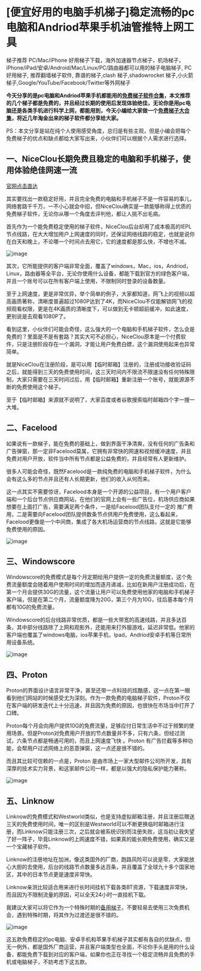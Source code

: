 # [便宜好用的电脑手机梯子]稳定流畅的pc电脑和Andriod苹果手机油管推特上网工具
梯子推荐 PC/Mac/iPhone 好用梯子下载，海外加速器节点梯子，机场梯子， iPhone/iPad/安卓/Android/Mac/Linux/PC/路由器都可以用的梯子电脑梯子, PC 好用梯子, 推荐翻墙梯子软件,  靠谱的梯子,clash 梯子,shadowrocket 梯子,小火箭梯子,Google/YouTube/Facebook/Twitter等外网梯子

**今天分享的是pc电脑和Andriod苹果手机都能用的[免费梯子软件合集](https://github.com/Tecnono/tizi-4)，本文推荐的几个梯子都是免费的，并且经过长期的使用后发现体验绝佳，无论你是用pc电脑还是各类手机进行科学上网，都能用到，今天小编给大家做一个[免费梯子大合集](https://2025vpn.gitbook.io/vpn-02)，将近几年淘金出来的梯子软件都分享给大家。**

PS：本文分享是站在纯个人使用感受角度，总归是有些主观，但是小编会把每个免费梯子的优点和缺点都给大家写出来，小伙伴们可以根据个人需求进行选择。

## 一、NiceClou长期免费且稳定的电脑和手机梯子，使用体验绝佳网速一流
[官网点击直达](https://go.51tz.cc/nicecloud)

其实要找出一款稳定好用，并且完全免费的电脑和手机梯子不是一件容易的事儿，网络套路千千万，一不小心就会中招，但NiceClou确实是一款能够称得上优质的免费梯子软件，无论你从哪一个角度去评判他，都让人挑不出毛病。

首先作为一个能免费稳定使用的梯子软件，NiceClou后台却用了成本极高的IEPL节点线路，在大大增加用户上网速度的同时，还保证网络线路的稳定，也就是说你在白天和晚上，不论哪一个时间点去用它，它的速度都是那么快，不增也不减。

![image](https://github.com/Tecnono/tizi-1/assets/146306577/d76568ef-d1dd-4667-97f5-8ced70f8361a)


其次，它所能提供的客户端非常全面，覆盖了windows，Mac，ios，Andriod，Linux，路由器等全平台，无论你使用什么设备，都能下载到官方的绿色客户端，并且一个账号可以在所有客户端上使用，不限制同时登录的设备数量。

至于上网速度，更是非常优异，举个简单的例子，大家都知道，网飞上的视频以超高画质著称，清晰度普遍超过1080P达到了4K，而NiceClou不仅能解锁网飞的视频观看权限，更是在4K画质的清晰度下，可以做到无卡顿超前缓冲，如此速度，更别说是去观看1080P了。

看到这里，小伙伴们可能会奇怪，这么强大的一个电脑和手机梯子软件，怎么会是免费的？里面是不是有套路？其实大可不必担心，NiceClou原本是一个付费软件，只是注册阶段存在一个漏洞，才能让用户免费白嫖，这个漏洞使用起来也异常简单。

就是NiceClou在注册阶段，是可以用【临时邮箱】注册的，注册成功接收验证码之后，就能得到三天的免费使用时间，这三天时间内不限流不限速没有任何特殊限制，大家只需要在三天时间过后，用【临时邮箱】重新注册一个账号，就能源源不断的免费使用这个梯子。

至于【临时邮箱】来源就不说明了，大家百度或者谷歌搜索临时邮箱四个字一搜一大堆。

## 二、Facelood
如果说有一款梯子，能在免费的基础上，做到界面干净清爽，没有任何的广告条和广告弹窗，那一定非Facelood莫属，它拥有非常快的网速和视频缓冲速度，并且免费对用户开放，软件当中所有节点都是公益免费的，并且经常有人更新维护。

很多人可能会奇怪，既然Facelood是一款纯免费的电脑和手机梯子软件，为什么会有这么多的节点并且还有人长期更新，他们的收入从何而来。

这一点其实不需要惊讶，Facelood本身是一个开源的公益项目，有一个用户客户端和一个后台节点供应商网站，在他们的官网上会有一些广告位，机场供应商如果想要在上面打广告，需要满足两个条件，一是给Facelood团队支付一定的 推广费用，二是需要向Facelood团队提供数条节点供用户免费使用，这么看起来，Facelood更像是一个中间商，集成了各大机场运营商的节点线路，这就是它能够免费使用的原因。

![image](https://github.com/Tecnono/tizi-1/assets/146306577/8086918d-872c-41c6-af41-2678071da726)


## 三、Windowscore
Windowscore的免费模式是每个月定期给用户提供一定的免费流量额度，这个免费流量额度会随着用户使用时间的增加而逐月递减，比如在新用户注册成功后，在第一个月会提供30G的流量，这个流量让用户可以免费使用他家的电脑和手机梯子客户端，但是在第二个月，流量额度降为20G，第三个月为10G，往后基本每个月都有10G的免费流量。

Windowscore的后台线路非常优质，都是一些大带宽的高速线路，并且多达百条，其中部分线路除了上网和观影外，还能用来打外服游戏，延迟非常低。他家的客户端也覆盖了windows电脑，ios苹果手机，Ipad，Andriod安卓手机等日常所用设备系统。

![image](https://github.com/Tecnono/tizi-1/assets/146306577/0a4508ab-b45f-44aa-9c40-b21d3a4cdb5c)


## 四、Proton
Proton的界面设计语言非常干净，甚至还带一点科技的炫酷感，这一点在第一眼看到他们网站的时候感受尤为深刻。作为一款免费的电脑梯子软件，Proton不仅在客户端的研发迭代上十分迅速，并且因为免费的原因，也很快在市场当中打开了口碑。

Proton每个月会向用户提供10G的免费流量，足够应付日常生活中不过于频繁的使用场景。但是Proton对免费用户开放的节点数量并不多，只有六条，但经过测试，六条节点都是畅通可用的，而且上网速度飞快 。Proton 有广告拦截等多种功能，会帮用户过滤网络上的恶意弹窗，这一点还是很不错的。

而且其比较可信赖的一点是，Proton 是由市场上一家大型邮件公司所开发，具有深厚的技术实力背景，和这家邮件公司一样，都是以强大的隐私保护能力著称。

![image](https://github.com/Tecnono/tizi-1/assets/146306577/127ea898-5509-4db5-b0cc-2d4d9b30cdd8)


## 五、Linknow
Linknow的免费模式和Westworld类似，也是支持虚拟邮箱注册，并且注册后赠送三天的免费使用时间，唯一的区别是Westworld可以不断更换临时邮箱进行注册，而Linknow只能注册三次，之后就会被系统识别而注册失败，这当初让我失望了好一阵子，毕竟Linknow的上网速度不错，如果真的能长期免费使用，确实又是一个宝藏梯子软件。

Linknow的注册地址在加洲，像这类国外的厂商，跑路风险可以说是零，大家能放心大胆的去使用，后台的线路节点数量多达百条，并且覆盖了全球九十多个国家地区，其中的日本节点更是速度非常快。

Linknow亲测比较适合用来进行长时间挂机下载各类BT资源，下载速度非常快，而且因为不限制流量的原因，可以全天24小时一直挂机下载。

我建议大家可以将它作为一个特殊时期的[备用梯子](https://xiabk.com/thread-743.htm)，不要轻易去使用三次免费机会，遇到特殊时期，将其作为过渡还是很不错的。

![image](https://github.com/Tecnono/tizi-1/assets/146306577/d6659231-d3b1-4bfd-b2a3-d07d73698808)


这五款免费稳定的pc电脑、安卓手机和苹果手机梯子其实都有各自的优缺点，但无一例外，都是国外厂商运营，并且客户端类型也全面，不论你手头是用的什么设备，都能免费下载到对应的客户端，如果你也正在寻找一个稳定流畅并且免费的手机或电脑梯子，不妨考虑下这五款。
